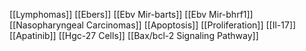 [[Lymphomas]]
[[Ebers]]
[[Ebv Mir-barts]]
[[Ebv Mir-bhrf1]]
[[Nasopharyngeal Carcinomas]]
[[Apoptosis]]
[[Proliferation]]
[[Il-17]]
[[Apatinib]]
[[Hgc-27 Cells]]
[[Bax/bcl-2 Signaling Pathway]]
